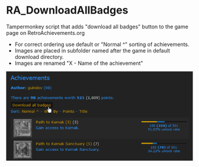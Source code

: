 # RA_DownloadAllBadges
Tampermonkey script that adds "download all badges" button to the game page on RetroAchievements.org

- For correct ordering use default or "Normal ^" sorting of achievements. 
- Images are placed in subfolder named after the game in default download directory. 
- Images are renamed "X - Name of the achievement"

![image showing the button on the website](/cover.png)
